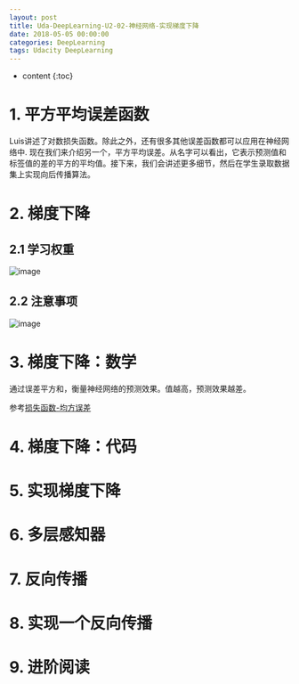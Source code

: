 ```yaml
---
layout: post
title: Uda-DeepLearning-U2-02-神经网络-实现梯度下降
date: 2018-05-05 00:00:00
categories: DeepLearning
tags: Udacity DeepLearning
---
```

* content
{:toc}

# 1. 平方平均误差函数

Luis讲述了对数损失函数。除此之外，还有很多其他误差函数都可以应用在神经网络中. 现在我们来介绍另一个，平方平均误差。从名字可以看出，它表示预测值和标签值的差的平方的平均值。接下来，我们会讲述更多细节，然后在学生录取数据集上实现向后传播算法。

# 2. 梯度下降

## 2.1 学习权重

![image](https://user-images.githubusercontent.com/18595935/43363900-29299f8c-934a-11e8-9d36-6ba2079c24b5.png)

## 2.2 注意事项

![image](https://user-images.githubusercontent.com/18595935/43363897-0a47cf80-934a-11e8-9501-72dce184c698.png)


# 3. 梯度下降：数学

通过误差平方和，衡量神经网络的预测效果。值越高，预测效果越差。

参考[损失函数-均方误差](http://road2ai.info/2018/07/28/Deeplearning_04/#2-%E6%8D%9F%E5%A4%B1%E5%87%BD%E6%95%B0lost-function)



# 4. 梯度下降：代码

# 5. 实现梯度下降

# 6. 多层感知器

# 7. 反向传播

# 8. 实现一个反向传播

# 9. 进阶阅读

